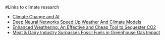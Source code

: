 #Links to climate research
- [Climate Change and AI](https://www.climatechange.ai/summaries)
- [Deep Neural Networks Speed Up Weather And Climate Models](https://www.sciencedaily.com/releases/2019/11/191112164947.htm)
- [Enhanced Weathering: An Effective and Cheap Tool to Sequester CO2](https://link.springer.com/article/10.1007/s10584-005-3485-y)
- [Meat & Dairy Industry Surpasses Fossil Fuels in Greenhouse Gas Impact](https://www.independent.co.uk/environment/meat-dairy-industry-greenhouse-gas-emissions-fossil-fuels-oil-pollution-iatp-grain-a8451871.html)
